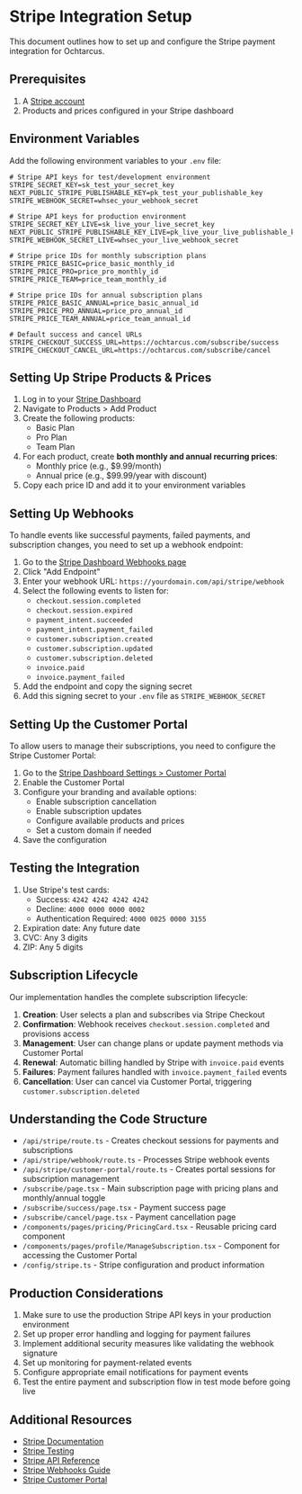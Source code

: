 # Stripe Integration Setup

This document outlines how to set up and configure the Stripe payment integration for Ochtarcus.

## Prerequisites

1. A [Stripe account](https://stripe.com)
2. Products and prices configured in your Stripe dashboard

## Environment Variables

Add the following environment variables to your `.env` file:

```
# Stripe API keys for test/development environment
STRIPE_SECRET_KEY=sk_test_your_secret_key
NEXT_PUBLIC_STRIPE_PUBLISHABLE_KEY=pk_test_your_publishable_key
STRIPE_WEBHOOK_SECRET=whsec_your_webhook_secret

# Stripe API keys for production environment
STRIPE_SECRET_KEY_LIVE=sk_live_your_live_secret_key
NEXT_PUBLIC_STRIPE_PUBLISHABLE_KEY_LIVE=pk_live_your_live_publishable_key
STRIPE_WEBHOOK_SECRET_LIVE=whsec_your_live_webhook_secret

# Stripe price IDs for monthly subscription plans
STRIPE_PRICE_BASIC=price_basic_monthly_id
STRIPE_PRICE_PRO=price_pro_monthly_id
STRIPE_PRICE_TEAM=price_team_monthly_id

# Stripe price IDs for annual subscription plans
STRIPE_PRICE_BASIC_ANNUAL=price_basic_annual_id
STRIPE_PRICE_PRO_ANNUAL=price_pro_annual_id
STRIPE_PRICE_TEAM_ANNUAL=price_team_annual_id

# Default success and cancel URLs
STRIPE_CHECKOUT_SUCCESS_URL=https://ochtarcus.com/subscribe/success
STRIPE_CHECKOUT_CANCEL_URL=https://ochtarcus.com/subscribe/cancel
```

## Setting Up Stripe Products & Prices

1. Log in to your [Stripe Dashboard](https://dashboard.stripe.com)
2. Navigate to Products > Add Product
3. Create the following products:
   - Basic Plan
   - Pro Plan
   - Team Plan
4. For each product, create **both monthly and annual recurring prices**:
   - Monthly price (e.g., $9.99/month)
   - Annual price (e.g., $99.99/year with discount)
5. Copy each price ID and add it to your environment variables

## Setting Up Webhooks

To handle events like successful payments, failed payments, and subscription changes, you need to set up a webhook endpoint:

1. Go to the [Stripe Dashboard Webhooks page](https://dashboard.stripe.com/webhooks)
2. Click "Add Endpoint"
3. Enter your webhook URL: `https://yourdomain.com/api/stripe/webhook`
4. Select the following events to listen for:
   - `checkout.session.completed`
   - `checkout.session.expired`
   - `payment_intent.succeeded`
   - `payment_intent.payment_failed`
   - `customer.subscription.created`
   - `customer.subscription.updated`
   - `customer.subscription.deleted`
   - `invoice.paid`
   - `invoice.payment_failed`
5. Add the endpoint and copy the signing secret
6. Add this signing secret to your `.env` file as `STRIPE_WEBHOOK_SECRET`

## Setting Up the Customer Portal

To allow users to manage their subscriptions, you need to configure the Stripe Customer Portal:

1. Go to the [Stripe Dashboard Settings > Customer Portal](https://dashboard.stripe.com/settings/billing/portal)
2. Enable the Customer Portal
3. Configure your branding and available options:
   - Enable subscription cancellation
   - Enable subscription updates
   - Configure available products and prices
   - Set a custom domain if needed
4. Save the configuration

## Testing the Integration

1. Use Stripe's test cards:
   - Success: `4242 4242 4242 4242`
   - Decline: `4000 0000 0000 0002`
   - Authentication Required: `4000 0025 0000 3155`
2. Expiration date: Any future date
3. CVC: Any 3 digits
4. ZIP: Any 5 digits

## Subscription Lifecycle

Our implementation handles the complete subscription lifecycle:

1. **Creation**: User selects a plan and subscribes via Stripe Checkout
2. **Confirmation**: Webhook receives `checkout.session.completed` and provisions access
3. **Management**: User can change plans or update payment methods via Customer Portal
4. **Renewal**: Automatic billing handled by Stripe with `invoice.paid` events
5. **Failures**: Payment failures handled with `invoice.payment_failed` events
6. **Cancellation**: User can cancel via Customer Portal, triggering `customer.subscription.deleted`

## Understanding the Code Structure

- `/api/stripe/route.ts` - Creates checkout sessions for payments and subscriptions
- `/api/stripe/webhook/route.ts` - Processes Stripe webhook events
- `/api/stripe/customer-portal/route.ts` - Creates portal sessions for subscription management
- `/subscribe/page.tsx` - Main subscription page with pricing plans and monthly/annual toggle
- `/subscribe/success/page.tsx` - Payment success page
- `/subscribe/cancel/page.tsx` - Payment cancellation page
- `/components/pages/pricing/PricingCard.tsx` - Reusable pricing card component
- `/components/pages/profile/ManageSubscription.tsx` - Component for accessing the Customer Portal
- `/config/stripe.ts` - Stripe configuration and product information

## Production Considerations

1. Make sure to use the production Stripe API keys in your production environment
2. Set up proper error handling and logging for payment failures
3. Implement additional security measures like validating the webhook signature
4. Set up monitoring for payment-related events
5. Configure appropriate email notifications for payment events
6. Test the entire payment and subscription flow in test mode before going live

## Additional Resources

- [Stripe Documentation](https://stripe.com/docs)
- [Stripe Testing](https://stripe.com/docs/testing)
- [Stripe API Reference](https://stripe.com/docs/api)
- [Stripe Webhooks Guide](https://stripe.com/docs/webhooks)
- [Stripe Customer Portal](https://stripe.com/docs/billing/subscriptions/customer-portal) 